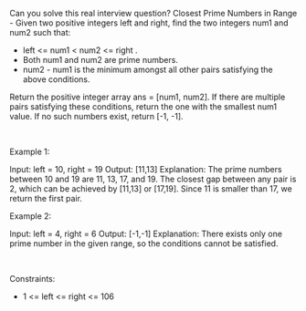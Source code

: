 Can you solve this real interview question? Closest Prime Numbers in Range - Given two positive integers left and right, find the two integers num1 and num2 such that:

 * left <= num1 < num2 <= right .
 * Both num1 and num2 are prime numbers.
 * num2 - num1 is the minimum amongst all other pairs satisfying the above conditions.

Return the positive integer array ans = [num1, num2]. If there are multiple pairs satisfying these conditions, return the one with the smallest num1 value. If no such numbers exist, return [-1, -1].

 

Example 1:


Input: left = 10, right = 19
Output: [11,13]
Explanation: The prime numbers between 10 and 19 are 11, 13, 17, and 19.
The closest gap between any pair is 2, which can be achieved by [11,13] or [17,19].
Since 11 is smaller than 17, we return the first pair.


Example 2:


Input: left = 4, right = 6
Output: [-1,-1]
Explanation: There exists only one prime number in the given range, so the conditions cannot be satisfied.


 

Constraints:

 * 1 <= left <= right <= 106

 